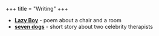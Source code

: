 +++
title = "Writing"
+++

- [**Lazy Boy**](https://docs.google.com/document/d/1nMkr7LJt-UAodEM7_RFIIxYN88XOnO1Dftnnfy_I7Kw/edit?usp=sharing) - poem about a chair and a room
- [**seven dogs**](https://docs.google.com/document/d/1DrcGDLOKVNqt2TF45Z9tlMTf0jx4QTRp6bOPmh9fqo8/edit?usp=sharing) - short story about two celebrity therapists